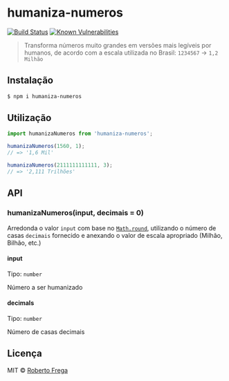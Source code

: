 # humaniza-numeros

[![Build Status](https://travis-ci.org/freguinhas/humaniza-numeros.svg?branch=master)](https://travis-ci.org/robertofrega/humaniza-numeros)
[![Known Vulnerabilities](https://snyk.io/test/github/freguinhas/humaniza-numeros/badge.svg)](https://snyk.io/test/github/robertofrega/humaniza-numeros)

> Transforma números muito grandes em versões mais legíveis por humanos, de acordo com a escala utilizada no Brasil: `1234567` → `1,2 Milhão`

## Instalação
```sh
$ npm i humaniza-numeros
```

## Utilização

```javascript
import humanizaNumeros from 'humaniza-numeros';

humanizaNumeros(1560, 1);
// => '1,6 Mil'

humanizaNumeros(2111111111111, 3);
// => '2,111 Trilhões'
```

## API

### humanizaNumeros(input, decimais = 0)
Arredonda o valor `input` com base no [`Math.round`](https://developer.mozilla.org/en-US/docs/Web/JavaScript/Reference/Global_Objects/Math/round), utilizando o número de casas `decimais` fornecido e anexando o valor de escala apropriado (Milhão, Bilhão, etc.)

#### input

Tipo: `number`

Número a ser humanizado 

#### decimals

Tipo: `number`

Número de casas decimais


## Licença

MIT © [Roberto Frega](https://github.com/robertofrega)

